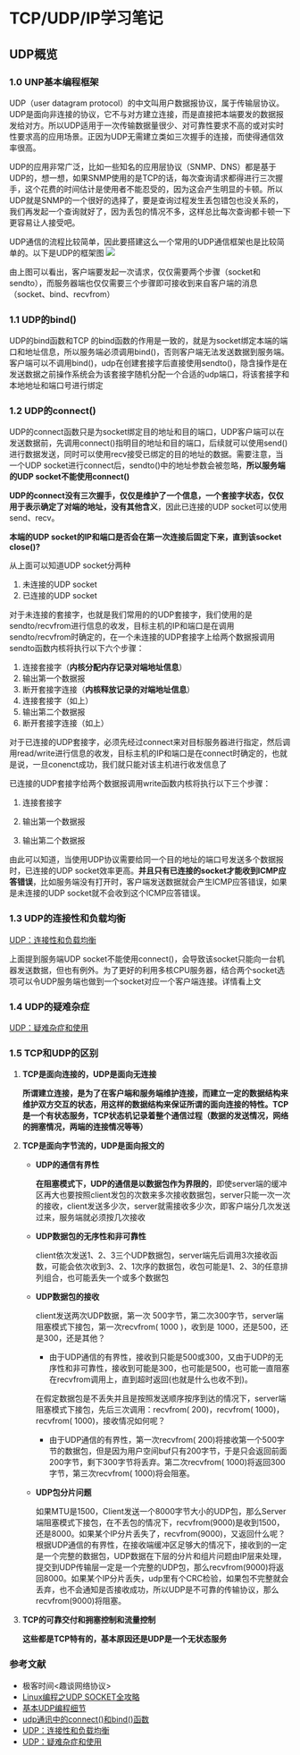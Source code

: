 # TCP/UDP/IP学习笔记

## UDP概览

### 1.0 UNP基本编程框架

UDP（user datagram protocol）的中文叫用户数据报协议，属于传输层协议。UDP是面向非连接的协议，它不与对方建立连接，而是直接把本端要发的数据报发给对方。所以UDP适用于一次传输数据量很少、对可靠性要求不高的或对实时性要求高的应用场景。正因为UDP无需建立类如三次握手的连接，而使得通信效率很高。

UDP的应用非常广泛，比如一些知名的应用层协议（SNMP、DNS）都是基于UDP的，想一想，如果SNMP使用的是TCP的话，每次查询请求都得进行三次握手，这个花费的时间估计是使用者不能忍受的，因为这会产生明显的卡顿。所以UDP就是SNMP的一个很好的选择了，要是查询过程发生丢包错包也没关系的，我们再发起一个查询就好了，因为丢包的情况不多，这样总比每次查询都卡顿一下更容易让人接受吧。

UDP通信的流程比较简单，因此要搭建这么一个常用的UDP通信框架也是比较简单的。以下是UDP的框架图
![](https://images2015.cnblogs.com/blog/1093303/201701/1093303-20170115195937619-2089905370.jpg)

由上图可以看出，客户端要发起一次请求，仅仅需要两个步骤（socket和sendto），而服务器端也仅仅需要三个步骤即可接收到来自客户端的消息（socket、bind、recvfrom）

### 1.1 UDP的bind()

UDP的bind函数和TCP 的bind函数的作用是一致的，就是为socket绑定本端的端口和地址信息，所以服务端必须调用bind()，否则客户端无法发送数据到服务端。客户端可以不调用bind()，udp在创建套接字后直接使用sendto()，隐含操作是在发送数据之前操作系统会为该套接字随机分配一个合适的udp端口，将该套接字和本地地址和端口号进行绑定

### 1.2 UDP的connect()

UDP的connect函数只是为socket绑定目的地址和目的端口，UDP客户端可以在发送数据前，先调用connect()指明目的地址和目的端口，后续就可以使用send()进行数据发送，同时可以使用recv接受已绑定的目的地址的数据。需要注意，当一个UDP socket进行connect后，sendto()中的地址参数会被忽略，**所以服务端的UDP socket不能使用connect()**

**UDP的connect没有三次握手，仅仅是维护了一个信息，一个套接字状态，仅仅用于表示确定了对端的地址，没有其他含义**，因此已连接的UDP socket可以使用send、recv。

**本端的UDP socket的IP和端口是否会在第一次连接后固定下来，直到该socket close()?**

从上面可以知道UDP socket分两种

1. 未连接的UDP socket
2. 已连接的UDP socket

对于未连接的套接字，也就是我们常用的的UDP套接字，我们使用的是sendto/recvfrom进行信息的收发，目标主机的IP和端口是在调用sendto/recvfrom时确定的，在一个未连接的UDP套接字上给两个数据报调用sendto函数内核将执行以下六个步骤：

1. 连接套接字（**内核分配内存记录对端地址信息**）
2. 输出第一个数据报
3. 断开套接字连接（**内核释放记录的对端地址信息**）
4. 连接套接字（如上）
5. 输出第二个数据报
6. 断开套接字连接（如上）

对于已连接的UDP套接字，必须先经过connect来对目标服务器进行指定，然后调用read/write进行信息的收发，目标主机的IP和端口是在connect时确定的，也就是说，一旦conenct成功，我们就只能对该主机进行收发信息了

已连接的UDP套接字给两个数据报调用write函数内核将执行以下三个步骤：

1. 连接套接字

2. 输出第一个数据报

3. 输出第二个数据报

由此可以知道，当使用UDP协议需要给同一个目的地址的端口号发送多个数据报时，已连接的UDP socket效率更高。**并且只有已连接的socket才能收到ICMP应答错误**，比如服务端没有打开时，客户端发送数据就会产生ICMP应答错误，如果是未连接的UDP socket就不会收到这个ICMP应答错误。

### 1.3 UDP的连接性和负载均衡

[UDP：连接性和负载均衡](https://cloud.tencent.com/developer/article/1004555)

上面提到服务端UDP socket不能使用connect()，会导致该socket只能向一台机器发送数据，但也有例外。为了更好的利用多核CPU服务器，结合两个socket选项可以令UDP服务端也做到一个socket对应一个客户端连接。详情看上文

### 1.4 UDP的疑难杂症

[UDP：疑难杂症和使用](https://cloud.tencent.com/developer/article/1004554)

### 1.5 TCP和UDP的区别

1. **TCP是面向连接的，UDP是面向无连接**

   **所谓建立连接，是为了在客户端和服务端维护连接，而建立一定的数据结构来维护双方交互的状态，用这样的数据结构来保证所谓的面向连接的特性。TCP是一个有状态服务，TCP状态机记录着整个通信过程（数据的发送情况，网络的拥塞情况，两端的连接情况等等）**

2. **TCP是面向字节流的，UDP是面向报文的**

   - **UDP的通信有界性**

     **在阻塞模式下，UDP的通信是以数据包作为界限的**，即使server端的缓冲区再大也要按照client发包的次数来多次接收数据包，server只能一次一次的接收，client发送多少次，server就需接收多少次，即客户端分几次发送过来，服务端就必须按几次接收

   - **UDP数据包的无序性和非可靠性**

     client依次发送1、2、3三个UDP数据包，server端先后调用3次接收函数，可能会依次收到3、2、1次序的数据包，收包可能是1、2、3的任意排列组合，也可能丢失一个或多个数据包

   - **UDP数据包的接收**

     client发送两次UDP数据，第一次 500字节，第二次300字节，server端阻塞模式下接包，第一次recvfrom( 1000 )，收到是 1000，还是500，还是300，还是其他？

     - 由于UDP通信的有界性，接收到只能是500或300，又由于UDP的无序性和非可靠性，接收到可能是300，也可能是500，也可能一直阻塞在recvfrom调用上，直到超时返回(也就是什么也收不到)。

     在假定数据包是不丢失并且是按照发送顺序按序到达的情况下，server端阻塞模式下接包，先后三次调用：recvfrom( 200)，recvfrom( 1000)，recvfrom( 1000)，接收情况如何呢？

     - 由于UDP通信的有界性，第一次recvfrom( 200)将接收第一个500字节的数据包，但是因为用户空间buf只有200字节，于是只会返回前面200字节，剩下300字节将丢弃。第二次recvfrom( 1000)将返回300字节，第三次recvfrom( 1000)将会阻塞。

   - **UDP包分片问题**

     如果MTU是1500，Client发送一个8000字节大小的UDP包，那么Server端阻塞模式下接包，在不丢包的情况下，recvfrom(9000)是收到1500，还是8000。如果某个IP分片丢失了，recvfrom(9000)，又返回什么呢？
     根据UDP通信的有界性，在接收端缓冲区足够大的情况下，接收到的一定是一个完整的数据包，UDP数据在下层的分片和组片问题由IP层来处理，提交到UDP传输层一定是一个完整的UDP包，那么recvfrom(9000)将返回8000。如果某个IP分片丢失，udp里有个CRC检验，如果包不完整就会丢弃，也不会通知是否接收成功，所以UDP是不可靠的传输协议，那么recvfrom(9000)将阻塞。

3. **TCP的可靠交付和拥塞控制和流量控制**

   **这些都是TCP特有的，基本原因还是UDP是一个无状态服务**

### 参考文献

- 极客时间<趣谈网络协议>
- [Linux编程之UDP SOCKET全攻略](https://www.cnblogs.com/skyfsm/p/6287787.html)
- [基本UDP编程细节](https://blog.csdn.net/NK_test/article/details/49431199)
- [udp通讯中的connect()和bind()函数](https://blog.csdn.net/qq_29344757/article/details/71616748)
- [UDP：连接性和负载均衡](https://cloud.tencent.com/developer/article/1004555)
- [UDP：疑难杂症和使用](https://cloud.tencent.com/developer/article/1004554)